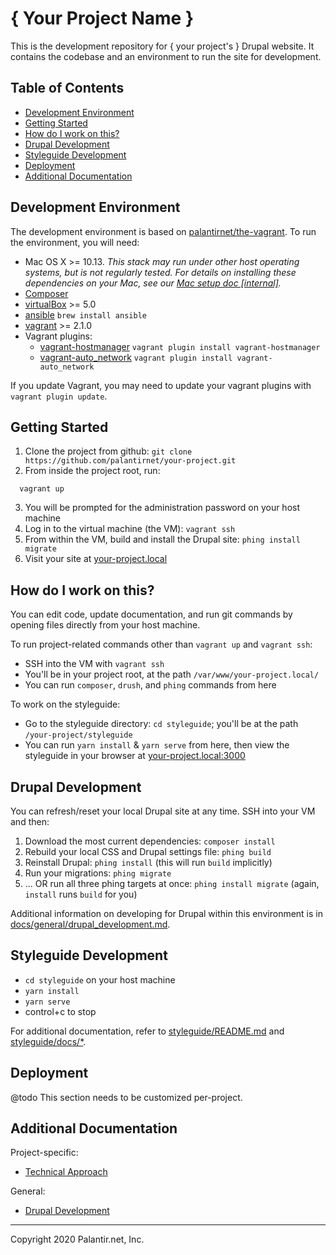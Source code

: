 # { Your Project Name }

This is the development repository for { your project's } Drupal website. It contains the codebase and an environment to run the site for development.

## Table of Contents

* [Development Environment](#development-environment)
* [Getting Started](#getting-started)
* [How do I work on this?](#how-do-i-work-on-this)
* [Drupal Development](#drupal-development)
* [Styleguide Development](#styleguide-development)
* [Deployment](#Deployment)
* [Additional Documentation](#additional-documentation)

## Development Environment

The development environment is based on [palantirnet/the-vagrant](https://github.com/palantirnet/the-vagrant). To run the environment, you will need:

* Mac OS X >= 10.13. _This stack may run under other host operating systems, but is not regularly tested. For details on installing these dependencies on your Mac, see our [Mac setup doc [internal]](https://github.com/palantirnet/documentation/wiki/Mac-Setup)._
* [Composer](https://getcomposer.org)
* [virtualBox](https://www.virtualbox.org/wiki/Downloads) >= 5.0
* [ansible](https://github.com/ansible/ansible) `brew install ansible`
* [vagrant](https://www.vagrantup.com/) >= 2.1.0
* Vagrant plugins:
  * [vagrant-hostmanager](https://github.com/smdahlen/vagrant-hostmanager) `vagrant plugin install vagrant-hostmanager`
  * [vagrant-auto_network](https://github.com/oscar-stack/vagrant-auto_network) `vagrant plugin install vagrant-auto_network`

If you update Vagrant, you may need to update your vagrant plugins with `vagrant plugin update`.

## Getting Started

1. Clone the project from github: `git clone https://github.com/palantirnet/your-project.git`
1. From inside the project root, run:

  ```
    vagrant up
  ```
3. You will be prompted for the administration password on your host machine
4. Log in to the virtual machine (the VM): `vagrant ssh`
5. From within the VM, build and install the Drupal site: `phing install migrate`
1. Visit your site at [your-project.local](http://your-project.local)

## How do I work on this?

You can edit code, update documentation, and run git commands by opening files directly from your host machine.

To run project-related commands other than `vagrant up` and `vagrant ssh`:

* SSH into the VM with `vagrant ssh`
* You'll be in your project root, at the path `/var/www/your-project.local/`
* You can run `composer`, `drush`, and `phing` commands from here

To work on the styleguide:

* Go to the styleguide directory: `cd styleguide`; you'll be at the path `/your-project/styleguide`
* You can run `yarn install` & `yarn serve` from here, then view the styleguide in your browser at [your-project.local:3000](http://your-project.local:3000)

## Drupal Development

You can refresh/reset your local Drupal site at any time. SSH into your VM and then:

1. Download the most current dependencies: `composer install`
2. Rebuild your local CSS and Drupal settings file: `phing build`
3. Reinstall Drupal: `phing install` (this will run `build` implicitly)
4. Run your migrations: `phing migrate`
5. ... OR run all three phing targets at once: `phing install migrate` (again, `install` runs `build` for you)

Additional information on developing for Drupal within this environment is in [docs/general/drupal_development.md](docs/general/drupal_development.md).

## Styleguide Development

* `cd styleguide` on your host machine
* `yarn install`
* `yarn serve`
* control+c to stop

For additional documentation, refer to [styleguide/README.md](styleguide/README.md) and [styleguide/docs/*](styleguide/docs/*).

## Deployment

@todo This section needs to be customized per-project.

## Additional Documentation

Project-specific:

* [Technical Approach](docs/technical_approach.md)

General:

* [Drupal Development](docs/general/drupal_development.md)

----
Copyright 2020 Palantir.net, Inc.
